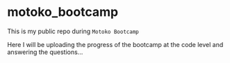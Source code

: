 # motoko_bootcamp

This is my public repo during `Motoko Bootcamp` 


Here I will be uploading the progress of the bootcamp at the code level and answering the questions...




